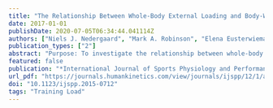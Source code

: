 ```yaml
---
title: "The Relationship Between Whole-Body External Loading and Body-Worn Accelerometry During Team-Sport Movements"
date: 2017-01-01
publishDate: 2020-07-05T06:34:44.041114Z
authors: ["Niels J. Nedergaard", "Mark A. Robinson", "Elena Eusterwiemann", "Barry Drust", "Paulo J. Lisboa", "Jos Vanrenterghem"]
publication_types: ["2"]
abstract: "Purpose: To investigate the relationship between whole-body accelerations and body-worn accelerometry during team-sport movements. Methods: Twenty male team-sport players performed forward running and anticipated 45° and 90° side-cuts at approach speeds of 2, 3, 4, and 5 m/s. Whole-body center-of-mass (CoM) accelerations were determined from ground-reaction forces collected from 1 foot–ground contact, and segmental accelerations were measured from a commercial GPS accelerometer unit on the upper trunk. Three higher-specification accelerometers were also positioned on the GPS unit, the dorsal aspect of the pelvis, and the shaft of the tibia. Associations between mechanical load variables (peak acceleration, loading rate, and impulse) calculated from both CoM accelerations and segmental accelerations were explored using regression analysis. In addition, 1-dimensional statistical parametric mapping (SPM) was used to explore the relationships between peak segmental accelerations and CoM-acceleration profiles during the whole foot–ground contact. Results: A weak relationship was observed for the investigated mechanical load variables regardless of accelerometer location and task (R2 values across accelerometer locations and tasks: peak acceleration .08–.55, loading rate .27–.59, and impulse .02–.59). Segmental accelerations generally overestimated whole-body mechanical load. SPM analysis showed that peak segmental accelerations were mostly related to CoM accelerations during the first 40–50% of contact phase. Conclusions: While body-worn accelerometry correlates to whole-body loading in team-sport movements and can reveal useful estimates concerning loading, these correlations are not strong. Bodyworn accelerometry should therefore be used with caution to monitor whole-body mechanical loading in the field."
featured: false
publication: "*International Journal of Sports Physiology and Performance*"
url_pdf: "https://journals.humankinetics.com/view/journals/ijspp/12/1/article-p18.xml"
doi: "10.1123/ijspp.2015-0712"
tags: "Training Load"
---
```

